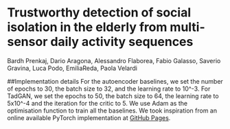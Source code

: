 # Trustworthy detection of social isolation in the elderly from multi-sensor daily activity sequences
Bardh Prenkaj, Dario Aragona, Alessandro Flaborea, Fabio Galasso, Saverio Gravina, Luca Podo, EmiliaReda, Paola Velardi

##Implementation details
For the autoencoder baselines, we set the number of epochs to 30, the batch size to 32, and the learning rate to 10^-3. 
For TadGAN, we set the epochs to 50, the batch size to 64, the learning rate to 5x10^-4 and the iteration for the critic to 5. We use Adam as the optimisation function to train all the baselines. We took inspiration from an online available PyTorch implementation at [GitHub Pages](https://github.com/arunppsg/TadGAN).
